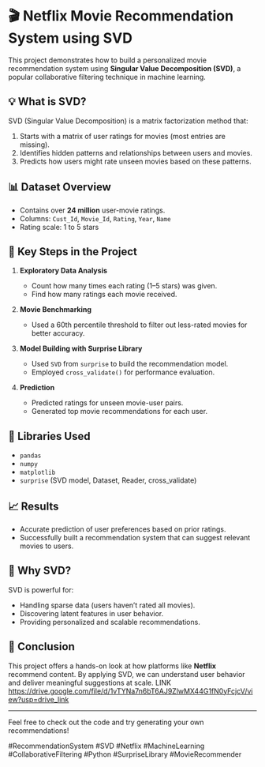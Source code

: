# 🎬 Netflix Movie Recommendation System using SVD

This project demonstrates how to build a personalized movie recommendation system using **Singular Value Decomposition (SVD)**, a popular collaborative filtering technique in machine learning.

## 💡 What is SVD?

SVD (Singular Value Decomposition) is a matrix factorization method that:
1. Starts with a matrix of user ratings for movies (most entries are missing).
2. Identifies hidden patterns and relationships between users and movies.
3. Predicts how users might rate unseen movies based on these patterns.

## 📊 Dataset Overview

- Contains over **24 million** user-movie ratings.
- Columns: `Cust_Id`, `Movie_Id`, `Rating`, `Year`, `Name`
- Rating scale: 1 to 5 stars

## 🧪 Key Steps in the Project

1. **Exploratory Data Analysis**
   - Count how many times each rating (1–5 stars) was given.
   - Find how many ratings each movie received.

2. **Movie Benchmarking**
   - Used a 60th percentile threshold to filter out less-rated movies for better accuracy.

3. **Model Building with Surprise Library**
   - Used `SVD` from `surprise` to build the recommendation model.
   - Employed `cross_validate()` for performance evaluation.

4. **Prediction**
   - Predicted ratings for unseen movie-user pairs.
   - Generated top movie recommendations for each user.

## 🧰 Libraries Used

- `pandas`
- `numpy`
- `matplotlib`
- `surprise` (SVD model, Dataset, Reader, cross_validate)

## 📈 Results

- Accurate prediction of user preferences based on prior ratings.
- Successfully built a recommendation system that can suggest relevant movies to users.

## 🧠 Why SVD?

SVD is powerful for:
- Handling sparse data (users haven’t rated all movies).
- Discovering latent features in user behavior.
- Providing personalized and scalable recommendations.

## 📌 Conclusion

This project offers a hands-on look at how platforms like **Netflix** recommend content. By applying SVD, we can understand user behavior and deliver meaningful suggestions at scale.
LINK https://drive.google.com/file/d/1vTYNa7n6bT6AJ9ZlwMX44G1fN0yFcjcV/view?usp=drive_link

---

Feel free to check out the code and try generating your own recommendations!

#RecommendationSystem #SVD #Netflix #MachineLearning #CollaborativeFiltering #Python #SurpriseLibrary #MovieRecommender

